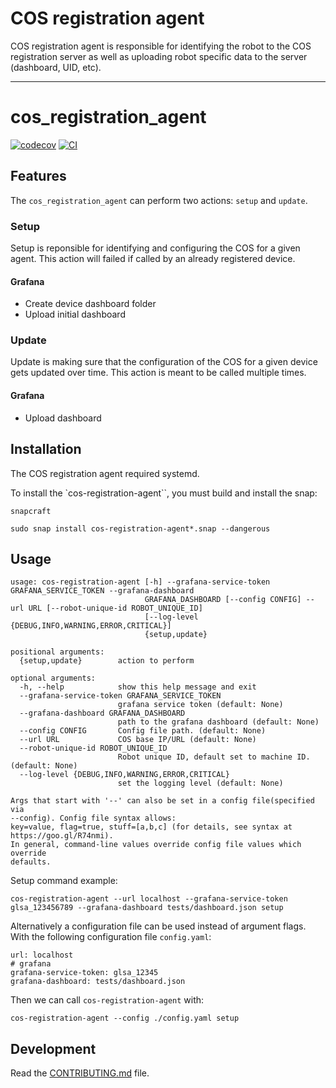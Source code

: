 
# COS registration agent

COS registration agent is responsible for identifying the robot to the
COS registration server as well as uploading robot specific data
to the server (dashboard, UID, etc).

---
# cos_registration_agent

[![codecov](https://codecov.io/gh/ubuntu-robotics/cos-registration-agent/branch/main/graph/badge.svg?token=cos-registration-agent_token_here)](https://codecov.io/gh/ubuntu-robotics/cos-registration-agent)
[![CI](https://github.com/ubuntu-robotics/cos-registration-agent/actions/workflows/main.yml/badge.svg)](https://github.com/ubuntu-robotics/cos-registration-agent/actions/workflows/main.yml)

## Features

The `cos_registration_agent` can perform two actions: `setup` and `update`.

### Setup
Setup is reponsible for identifying and configuring the COS for a given agent.
This action will failed if called by an already registered device.
#### Grafana
- Create device dashboard folder
- Upload initial dashboard
### Update
Update is making sure that the configuration of the COS for a given device
gets updated over time. This action is meant to be called multiple times.
#### Grafana
- Upload dashboard

## Installation
The COS registration agent required systemd.

To install the `cos-registration-agent``, you must build and install the snap:
```
snapcraft
```
```
sudo snap install cos-registration-agent*.snap --dangerous
```

## Usage

```
usage: cos-registration-agent [-h] --grafana-service-token GRAFANA_SERVICE_TOKEN --grafana-dashboard
                              GRAFANA_DASHBOARD [--config CONFIG] --url URL [--robot-unique-id ROBOT_UNIQUE_ID]
                              [--log-level {DEBUG,INFO,WARNING,ERROR,CRITICAL}]
                              {setup,update}

positional arguments:
  {setup,update}        action to perform

optional arguments:
  -h, --help            show this help message and exit
  --grafana-service-token GRAFANA_SERVICE_TOKEN
                        grafana service token (default: None)
  --grafana-dashboard GRAFANA_DASHBOARD
                        path to the grafana dashboard (default: None)
  --config CONFIG       Config file path. (default: None)
  --url URL             COS base IP/URL (default: None)
  --robot-unique-id ROBOT_UNIQUE_ID
                        Robot unique ID, default set to machine ID. (default: None)
  --log-level {DEBUG,INFO,WARNING,ERROR,CRITICAL}
                        set the logging level (default: None)

Args that start with '--' can also be set in a config file(specified via
--config). Config file syntax allows:
key=value, flag=true, stuff=[a,b,c] (for details, see syntax at
https://goo.gl/R74nmi).
In general, command-line values override config file values which override
defaults.
```

Setup command example:

```
cos-registration-agent --url localhost --grafana-service-token glsa_123456789 --grafana-dashboard tests/dashboard.json setup
```

Alternatively a configuration file can be used instead of argument flags.
With the following configuration file `config.yaml`:

```
url: localhost
# grafana
grafana-service-token: glsa_12345
grafana-dashboard: tests/dashboard.json
```
Then we can call `cos-registration-agent` with:
```
cos-registration-agent --config ./config.yaml setup
```

## Development

Read the [CONTRIBUTING.md](CONTRIBUTING.md) file.
